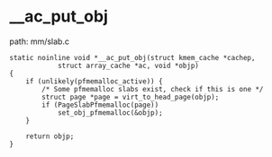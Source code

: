 __ac_put_obj
========================================

path: mm/slab.c
```
static noinline void *__ac_put_obj(struct kmem_cache *cachep,
            struct array_cache *ac, void *objp)
{
    if (unlikely(pfmemalloc_active)) {
        /* Some pfmemalloc slabs exist, check if this is one */
        struct page *page = virt_to_head_page(objp);
        if (PageSlabPfmemalloc(page))
            set_obj_pfmemalloc(&objp);
    }

    return objp;
}
```